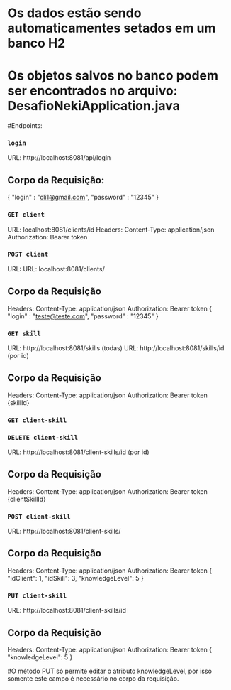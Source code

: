 # Os dados estão sendo automaticamentes setados em um banco H2

# Os objetos salvos no banco podem ser encontrados no arquivo: DesafioNekiApplication.java 

#Endpoints:

### `login`
URL: http://localhost:8081/api/login
## Corpo da Requisição: 
{
    "login" : "cli1@gmail.com",
    "password" : "12345"
}
### `GET client`
URL: localhost:8081/clients/id
Headers:
Content-Type: application/json
Authorization: Bearer token

### `POST client`
URL: URL: localhost:8081/clients/
## Corpo da Requisição
Headers:
Content-Type: application/json
Authorization: Bearer token
{
    "login" : "teste@teste.com",
    "password" : "12345"
}

### `GET skill`
URL: http://localhost:8081/skills (todas)
URL: http://localhost:8081/skills/id (por id)
## Corpo da Requisição
Headers:
Content-Type: application/json
Authorization: Bearer token
{skillId}

### `GET client-skill`
### `DELETE client-skill`
URL: http://localhost:8081/client-skills/id (por id)
## Corpo da Requisição
Headers:
Content-Type: application/json
Authorization: Bearer token
{clientSkillId}

### `POST client-skill`
URL: http://localhost:8081/client-skills/
## Corpo da Requisição
Headers:
Content-Type: application/json
Authorization: Bearer token
{
    "idClient": 1,
    "idSkill": 3,
    "knowledgeLevel": 5
}

### `PUT client-skill`
URL: http://localhost:8081/client-skills/id
## Corpo da Requisição
Headers:
Content-Type: application/json
Authorization: Bearer token
{
    "knowledgeLevel": 5
}

#O método PUT só permite editar o atributo knowledgeLevel, por isso somente este campo é necessário no corpo da requisição.
